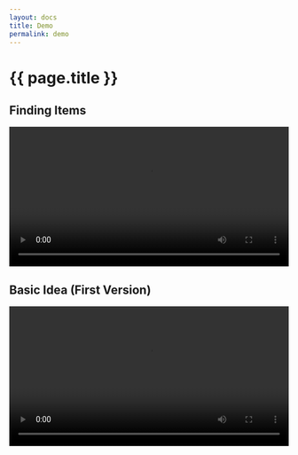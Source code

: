 ```yaml
---
layout: docs
title: Demo
permalink: demo
---
```


# {{ page.title }}

## Finding Items

<video width="100%" controls>
  <source src="../static/docspell-search-2020-06-24.webm" type="video/webm">
  Your browser does not support the video tag.
</video>


## Basic Idea (First Version)

<video width="100%" controls>
  <source src="../static/docspell-demo.webm" type="video/webm">
  Your browser does not support the video tag.
</video>
